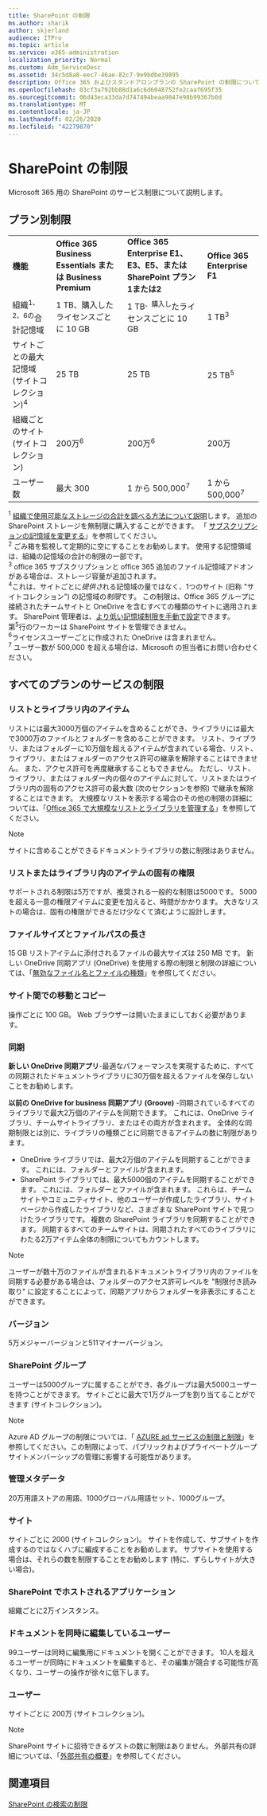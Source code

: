 ```yaml
---
title: SharePoint の制限
ms.author: sharik
author: skjerland
audience: ITPro
ms.topic: article
ms.service: o365-administration
localization_priority: Normal
ms.custom: Adm_ServiceDesc
ms.assetid: 34c5d8a8-eec7-46ae-82c7-9e9bdbe39895
description: Office 365 およびスタンドアロンプランの SharePoint の制限について説明します。
ms.openlocfilehash: 03cf3a792bb88d1a6c6d6048752fe2caaf695f35
ms.sourcegitcommit: 06d43eca33da7d747494beaa9847e98b99367b0d
ms.translationtype: MT
ms.contentlocale: ja-JP
ms.lasthandoff: 02/26/2020
ms.locfileid: "42279870"
---
```

# <a name="sharepoint-limits"></a>SharePoint の制限

Microsoft 365 用の SharePoint のサービス制限について説明します。
  
## <a name="limits-by-plan"></a>プラン別制限 

|||||
|:-----|:-----|:-----|:-----|
|**機能** <br/> |**Office 365 Business Essentials または Business Premium** <br/> |**Office 365 Enterprise E1、E3、E5、または SharePoint プラン1または2** <br/> | **Office 365 Enterprise F1** <br/> |
|組織<sup>1、2、6の</sup>合計記憶域 <br/> |1 TB、購入したライセンスごとに 10 GB  <br/> |1 TB<sup>、購入し</sup>たライセンスごとに 10 GB <br/> |1 TB<sup>3</sup> <br/> |
|サイトごとの最大記憶域 (サイトコレクション)<sup>4</sup><br/> |25 TB <br/> |25 TB <br/> |25 TB<sup>5</sup> <br/> |
|組織ごとのサイト (サイトコレクション)  <br/> |200万<sup>6</sup> <br/> |200万<sup>6</sup> <br/> |200万<br/> |
|ユーザー数  <br/> |最大 300  <br/> |1 から 500,000<sup>7</sup> <br/> |1 から 500,000<sup>7</sup> <br/> |
   
<sup>1</sup> [組織で使用可能なストレージの合計を調べる方法について説明](/sharepoint/manage-site-collection-storage-limits)します。 追加の SharePoint ストレージを無制限に購入することができます。 「 [サブスクリプションの記憶域を変更する](/office365/admin/subscriptions-and-billing/add-storage-space)」を参照してください。 
<br/><sup>2</sup> ごみ箱を監視して定期的に空にすることをお勧めします。 使用する記憶領域は、組織の記憶域の合計の制限の一部です。 
<br/> <sup>3</sup> office 365 サブスクリプションと office 365 追加のファイル記憶域アドオンがある場合は、ストレージ容量が追加されます。 
<br/> <sup>4</sup>これは、サイトごとに*提供さ*れる記憶域の量ではなく、1つのサイト (旧称 "サイトコレクション") の記憶域の*制限*です。 この制限は、Office 365 グループに接続されたチームサイトと OneDrive を含むすべての種類のサイトに適用されます。 SharePoint 管理者は、[より低い記憶域制限を手動で設定](/sharepoint/manage-site-collection-storage-limits#manage-individual-site-storage-limits)できます。 
<br/> 第<sup>5</sup>行のワーカーは SharePoint サイトを管理できません。 
<br/> <sup>6</sup>ライセンスユーザーごとに作成された OneDrive は含まれません。 
<br/> <sup>7</sup> ユーザー数が 500,000 を超える場合は、Microsoft の担当者にお問い合わせください。 
  
## <a name="service-limits-for-all-plans"></a>すべてのプランのサービスの制限

### <a name="items-in-lists-and-libraries"></a>リストとライブラリ内のアイテム

リストには最大3000万個のアイテムを含めることができ、ライブラリには最大で3000万のファイルとフォルダーを含めることができます。 リスト、ライブラリ、またはフォルダーに10万個を超えるアイテムが含まれている場合、リスト、ライブラリ、またはフォルダーのアクセス許可の継承を解除することはできません。 また、アクセス許可を再度継承することもできません。 ただし、リスト、ライブラリ、またはフォルダー内の個々のアイテムに対して、リストまたはライブラリ内の固有のアクセス許可の最大数 (次のセクションを参照) で継承を解除することはできます。 大規模なリストを表示する場合のその他の制限の詳細については、「[Office 365 で大規模なリストとライブラリを管理する](https://support.office.com/article/b4038448-ec0e-49b7-b853-679d3d8fb784)」を参照してください。 

> [!NOTE]
> サイトに含めることができるドキュメントライブラリの数に制限はありません。

### <a name="unique-permissions-for-items-in-a-list-or-library"></a>リストまたはライブラリ内のアイテムの固有の権限

サポートされる制限は5万ですが、推奨される一般的な制限は5000です。 5000を超える一意の権限アイテムに変更を加えると、時間がかかります。 大きなリストの場合は、固有の権限ができるだけ少なくて済むように設計します。

### <a name="file-size-and-file-path-length"></a>ファイルサイズとファイルパスの長さ

15 GB リストアイテムに添付されるファイルの最大サイズは 250 MB です。 新しい OneDrive 同期アプリ (OneDrive) を使用する際の制限と制限の詳細については、「[無効なファイル名とファイルの種類](https://support.office.com/article/64883a5d-228e-48f5-b3d2-eb39e07630fa)」を参照してください。

### <a name="moving-and-copying-across-sites"></a>サイト間での移動とコピー

操作ごとに 100 GB。 Web ブラウザーは開いたままにしておく必要があります。

### <a name="sync"></a>同期

**新しい OneDrive 同期アプリ**-最適なパフォーマンスを実現するために、すべての同期されたドキュメントライブラリに30万個を超えるファイルを保存しないことをお勧めします。

**以前の OneDrive for business 同期アプリ (Groove)** -同期されているすべてのライブラリで最大2万個のアイテムを同期できます。 これには、OneDrive ライブラリ、チームサイトライブラリ、またはその両方が含まれます。 全体的な同期制限とは別に、ライブラリの種類ごとに同期できるアイテムの数に制限があります。

   - OneDrive ライブラリでは、最大2万個のアイテムを同期することができます。 これには、フォルダーとファイルが含まれます。 
   - SharePoint ライブラリでは、最大5000個のアイテムを同期することができます。 これには、フォルダーとファイルが含まれます。 これらは、チームサイトやコミュニティサイト、他のユーザーが作成したライブラリ、サイトページから作成したライブラリなど、さまざまな SharePoint サイトで見つけたライブラリです。 複数の SharePoint ライブラリを同期することができます。 同期するすべてのチームサイトは、同期されたすべてのライブラリにわたる2万アイテム全体の制限についてもカウントします。

> [!NOTE]
> ユーザーが数十万のファイルが含まれるドキュメントライブラリ内のファイルを同期する必要がある場合は、フォルダーのアクセス許可レベルを "制限付き読み取り" に設定することによって、同期アプリからフォルダーを非表示にすることができます。 

### <a name="versions"></a>バージョン

5万メジャーバージョンと511マイナーバージョン。

### <a name="sharepoint-groups"></a>SharePoint グループ

ユーザーは5000グループに属することができ、各グループは最大5000ユーザーを持つことができます。 サイトごとに最大で1万グループを割り当てることができます (サイトコレクション)。

> [!NOTE]
> Azure AD グループの制限については、「 [AZURE ad サービスの制限と制限](/azure/active-directory/users-groups-roles/directory-service-limits-restrictions)」を参照してください。この制限によって、パブリックおよびプライベートグループサイトメンバーシップの管理に影響する可能性があります。 

### <a name="managed-metadata"></a>管理メタデータ

20万用語ストアの用語、1000グローバル用語セット、1000グループ。

### <a name="subsites"></a>サイト 

サイトごとに 2000 (サイトコレクション)。 サイトを作成して、サブサイトを作成するのではなくハブに編成することをお勧めします。 サブサイトを使用する場合は、それらの数を制限することをお勧めします (特に、ずらしサイトが大きい場合)。

### <a name="sharepoint-hosted-applications"></a>SharePoint でホストされるアプリケーション

組織ごとに2万インスタンス。

### <a name="people-editing-a-document-at-the-same-time"></a>ドキュメントを同時に編集しているユーザー

99ユーザーは同時に編集用にドキュメントを開くことができます。 10人を超えるユーザーが同時にドキュメントを編集すると、その編集が競合する可能性が高くなり、ユーザーの操作が徐々に低下します。

### <a name="users"></a>ユーザー

サイトごとに 200万 (サイトコレクション)。
   
> [!NOTE]
> SharePoint サイトに招待できるゲストの数に制限はありません。 外部共有の詳細については、「[外部共有の概要](/sharepoint/external-sharing-overview)」を参照してください。

## <a name="see-also"></a>関連項目

[SharePoint の検索の制限](/sharepoint/search-limits)

